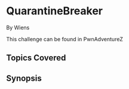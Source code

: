 # QuarantineBreaker


By Wiens



This challenge can be found in PwnAdventureZ
## Topics Covered

## Synopsis

